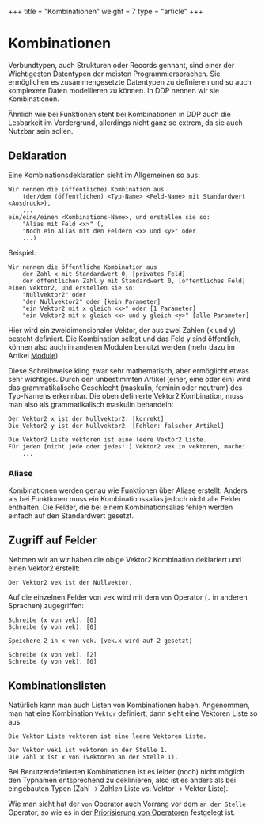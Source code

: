 +++
title = "Kombinationen"
weight = 7
type = "article"
+++

# Kombinationen

Verbundtypen, auch Strukturen oder Records gennant, sind einer der Wichtigesten Datentypen der meisten Programmiersprachen.
Sie ermöglichen es zusammengesetzte Datentypen zu definieren und so auch komplexere Daten modellieren zu können.
In DDP nennen wir sie Kombinationen.

Ähnlich wie bei Funktionen steht bei Kombinationen in DDP auch die Lesbarkeit im Vordergrund, allerdings nicht ganz so extrem, da sie auch Nutzbar sein sollen.

## Deklaration

Eine Kombinationsdeklaration sieht im Allgemeinen so aus:

```ddp
Wir nennen die (öffentliche) Kombination aus
    (der/dem (öffentlichen) <Typ-Name> <Feld-Name> mit Standardwert <Ausdruck>),
    ...
ein/eine/einen <Kombinations-Name>, und erstellen sie so:
	"Alias mit Feld <x>" (,
	"Noch ein Alias mit den Feldern <x> und <y>" oder
	...)
```

Beispiel:

```ddp
Wir nennen die öffentliche Kombination aus
	der Zahl x mit Standardwert 0, [privates Feld]
	der öffentlichen Zahl y mit Standardwert 0, [öffentliches Feld]
einen Vektor2, und erstellen sie so:
	"Nullvektor2" oder
	"der Nullvektor2" oder [kein Parameter]
	"ein Vektor2 mit x gleich <x>" oder [1 Parameter]
	"ein Vektor2 mit x gleich <x> und y gleich <y>" [alle Parameter]
```

Hier wird ein zweidimensionaler Vektor, der aus zwei Zahlen (x und y) besteht definiert.
Die Kombination selbst und das Feld y sind öffentlich, können also auch in anderen Modulen benutzt werden (mehr dazu im Artikel [Module](/Bedienungsanleitung/de/Programmierung/Module)).

Diese Schreibweise kling zwar sehr mathematisch, aber ermöglicht etwas sehr wichtiges.
Durch den unbestimmten Artikel (einer, eine oder ein) wird das grammatikalische Geschlecht (maskulin, feminin oder neutrum) des Typ-Namens erkennbar.
Die oben definierte Vektor2 Kombination, muss man also als grammatikalisch maskulin behandeln:

```ddp
Der Vektor2 x ist der Nullvektor2. [korrekt]
Die Vektor2 y ist der Nullvektor2. [Fehler: falscher Artikel]

Die Vektor2 Liste vektoren ist eine leere Vektor2 Liste.
Für jeden [nicht jede oder jedes!!] Vektor2 vek in vektoren, mache:
    ...
```

### Aliase

Kombinationen werden genau wie Funktionen über Aliase erstellt.
Anders als bei Funktionen muss ein Kombinationssalias jedoch nicht alle Felder enthalten.
Die Felder, die bei einem Kombinationsalias fehlen werden einfach auf den Standardwert gesetzt.

## Zugriff auf Felder

Nehmen wir an wir haben die obige Vektor2 Kombination deklariert und einen Vektor2 erstellt:

```ddp
Der Vektor2 vek ist der Nullvektor.
```

Auf die einzelnen Felder von vek wird mit dem `von` Operator (`.` in anderen Sprachen) zugegriffen:

```ddp
Schreibe (x von vek). [0]
Schreibe (y von vek). [0]

Speichere 2 in x von vek. [vek.x wird auf 2 gesetzt]

Schreibe (x von vek). [2]
Schreibe (y von vek). [0]
```

## Kombinationslisten

Natürlich kann man auch Listen von Kombinationen haben.
Angenommen, man hat eine Kombination `Vektor` definiert, dann sieht eine Vektoren Liste so aus:

```ddp
Die Vektor Liste vektoren ist eine leere Vektoren Liste.

Der Vektor vek1 ist vektoren an der Stelle 1.
Die Zahl x ist x von (vektoren an der Stelle 1).
```

Bei Benutzerdefinierten Kombinationen ist es leider (noch) nicht möglich den Typnamen entsprechend zu deklinieren, also ist es anders als bei eingebauten Typen (Zahl -> Zahl*en* Liste vs. Vektor -> Vektor Liste).

Wie man sieht hat der `von` Operator auch Vorrang vor dem `an der Stelle` Operator, so wie es in der [Priorisierung von Operatoren](/Bedienungsanleitung/de/Programmierung/Operatoren/#operator-priorisierung) festgelegt ist.